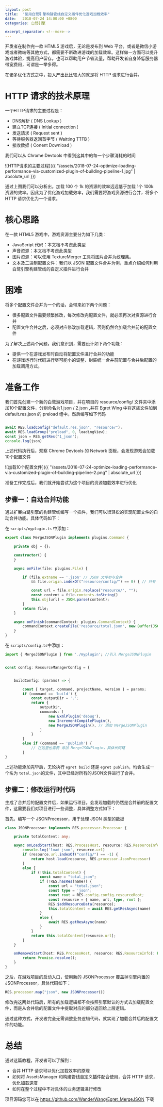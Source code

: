 ```yaml
---
layout: post
title:  "使用白鹭引擎构建管线自定义插件优化游戏加载效率"
date:   2018-07-24 14:00:00 +0800
categories: 白鹭引擎

excerpt_separator: <!--more-->
---
```


开发者在制作完一款 HTML5 游戏后，无论是发布到 Web 平台，或者是微信小游戏或者微端等其他方式，都需要不断改进游戏的加载效率。这样做一方面可以提升游戏体验，提高用户留存，也可以帮助用户节省流量，帮助开发者自身降低服务器带宽费用，可谓是一举多得。

在诸多优化方式之中，投入产出比比较大的就是将 HTTP 请求进行合并。



<!--more-->



# HTTP 请求的技术原理

一个HTTP请求的主要过程是：

* DNS解析 ( DNS Lookup ) 
* 建立TCP连接 ( Initial connection ) 
* 发送请求 ( Request sent ) 
* 等待服务器返回首字节 ( Waitting TTFB ) 
* 接收数据 ( Conent Download )

我们可以从 Chrome Devtools 中看到这其中的每一个步骤消耗的时间

![HTTP请求的主要过程]({{ "/assets/2018-07-24-optimize-loading-performance-via-customized-plugin-of-building-pipeline-1.jpg" | absolute_url }})


通过上图我们可以分析出，加载 100 个 1k 的资源的效率远远低于加载 1个 100k 资源的效率。因此为了优化游戏加载效率，我们需要将游戏资源进行合并，将多个 HTTP 请求优化为一个请求。


# 核心思路

在一款 HTML5 游戏中，游戏资源主要分为如下几类：

* JavaScript 代码：本文档不考虑此类型
* 声音资源：本文档不考虑此类型
* 图片资源：可以使用 TextureMerger 工具将图片合并为纹理集。
* 文本及二进制配置文件：我们以 JSON 配置文件合并为例，重点介绍如何利用白鹭引擎构建管线的自定义插件进行合并


# 困难

将多个配置文件合并为一个的话，会带来如下两个问题：

* 很多配置文件需要频繁修改，每次修改完配置文件，就必须再次对资源进行合并
* 配置文件合并之后，必须对应修改加载逻辑，否则仍然会加载合并前的配置文件

为了解决上述两个问题，我们意识到，需要设计如下两个功能：

* 提供一个在游戏发布时自动将配置文件进行合并的功能
* 在游戏运行时代码进行尽可能小的调整，封装统一合并前配置与合并后配置的加载调用方式。



# 准备工作

我们首先创建一个新的白鹭游戏项目，并在项目的 resource/config/ 文件夹中添加10个配置文件，分别命名为1.json / 2.json ,并在 Egret Wing 中将这些文件加到 default.res.json 的 preload 组中。然后编写如下代码

```typescript

await RES.loadConfig("default.res.json", "resource/");
await RES.loadGroup("preload", 0, loadingView);
const json = RES.getRes("1_json");
console.log(json)
```
上述代码执行后，观察 Chrome Devtools 的 Network 面板，会发现游戏会加载10个配置文件

![加载10个配置文件]({{ "/assets/2018-07-24-optimize-loading-performance-via-customized-plugin-of-building-pipeline-2.png" | absolute_url }})


准备工作完成后，我们就开始尝试为这个项目的资源加载效率进行优化



## 步骤一：自动合并功能

通过扩展白鹭引擎的构建管线编写一个插件，我们可以很轻松的实现配置文件的自动合并功能。具体代码如下：


在 ```scripts/myplugin.ts``` 中添加：

```typescript
export class MergeJSONPlugin implements plugins.Command {

    private obj = {};

    constructor() {
    }

    async onFile(file: plugins.File) {

        if (file.extname == '.json' // JSON 文件参与合并
            && file.origin.indexOf("resource/config/") == 0) { // 只有 resource/config 文件夹中的文件参与合并

            const url = file.origin.replace("resource/", "");
            const content = file.contents.toString()
            this.obj[url] = JSON.parse(content);
        }
        return file;
    }

    async onFinish(commandContext: plugins.CommandContext) {
        commandContext.createFile('resource/total.json', new Buffer(JSON.stringify(this.obj)));
    }
}
```

在 ```scripts/config.ts```中添加：

```typescript
import { MergeJSONPlugin } from './myplugin'; //引入 MergeJSONPlugin


const config: ResourceManagerConfig = {


    buildConfig: (params) => {

        const { target, command, projectName, version } = params;
        if (command == 'build') {
            const outputDir = '.';
            return {
                outputDir,
                commands: [
                    new ExmlPlugin('debug'), 
                    new IncrementCompilePlugin(),
                    new MergeJSONPlugin(), // 添加 MergeJSONPlugin
                ]
            }
        }
        else if (command == 'publish') {
            // 在这里也需要 添加 MergeJSONPlugin，具体代码略
        }
}
```

上述功能添加完毕后，无论执行 ```egret build``` 还是 ```egret publish```，均会生成一个名为 ```total.json```的文件，其中已经对所有的JSON文件进行了合并。 


## 步骤二：修改运行时代码


生成了合并后的配置文件后，如果运行项目，会发现加载的仍然是合并前的配置文件，这需要我们对项目进行一些调整，具体调整方式如下：

首先，编写一个 JSONProcessor，用于处理 JSON 类型的数据


```typescript
class JSONProcessor implements RES.processor.Processor {

    private totalContent: any;

    async onLoadStart(host: RES.ProcessHost, resource: RES.ResourceInfo): Promise<any> {
        console.log('load json', resource.url)
        if (resource.url.indexOf("config/") == -1) {
            return host.load(resource, RES.processor.JsonProcessor)
        }
        else {
            if (!this.totalContent) {
                const name = "total_json";
                if (!RES.hasRes(name)) {
                    const url = "total.json";
                    const type = 'json';
                    const root = RES.config.config.resourceRoot;
                    const resource = { name, url, type, root };
                    RES.$addResourceData(resource);
                    this.totalContent = await RES.getResAsync(name)
                }
                else {
                    await RES.getResAsync(name)
                }
            }
            return this.totalContent[resource.url];
        }
    }

    onRemoveStart(host: RES.ProcessHost, resource: RES.ResourceInfo): Promise<any> {
        return Promise.resolve();
    }
}
```

之后，在游戏项目的启动入口，使用新的 JSONProcessor 覆盖掉引擎内置的 JSONProcessor，具体代码如下：

```typescript
RES.processor.map("json", new JSONProcessor())
```

修改完这两处代码后，所有的加载逻辑都不会按照引擎默认的方式去加载配置文件，而是从合并后的配置文件中提取对应的部分返回给上层逻辑。


通过这种方式，开发者完全无需调整业务逻辑代码，就实现了加载合并后的配置文件的功能。



# 总结

通过这篇教程，开发者可以了解到：

* 合并 HTTP 请求可以优化加载效率的原理
* 如何将 AssetsManager 和构建管线自定义插件配合使用，合并 HTTP 请求，优化加载速度
* 如何在整个过程中不对具体的业务逻辑进行修改


项目源码您可以在 https://github.com/WanderWang/Egret_MergeJSON 下载